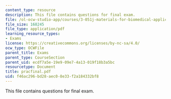 ```yaml
---
content_type: resource
description: This file contains questions for final exam.
file: /ol-ocw-studio-app/courses/3-051j-materials-for-biomedical-applications-spring-2006/f46ac296bd28aec08e33f2a184332bf8_pracfinal.pdf
file_size: 168245
file_type: application/pdf
learning_resource_types:
- Exams
license: https://creativecommons.org/licenses/by-nc-sa/4.0/
ocw_type: OCWFile
parent_title: Exams
parent_type: CourseSection
parent_uid: ecdf7a5e-19e9-09e7-4a13-019f18b3a5bc
resourcetype: Document
title: pracfinal.pdf
uid: f46ac296-bd28-aec0-8e33-f2a184332bf8
---
```

This file contains questions for final exam.